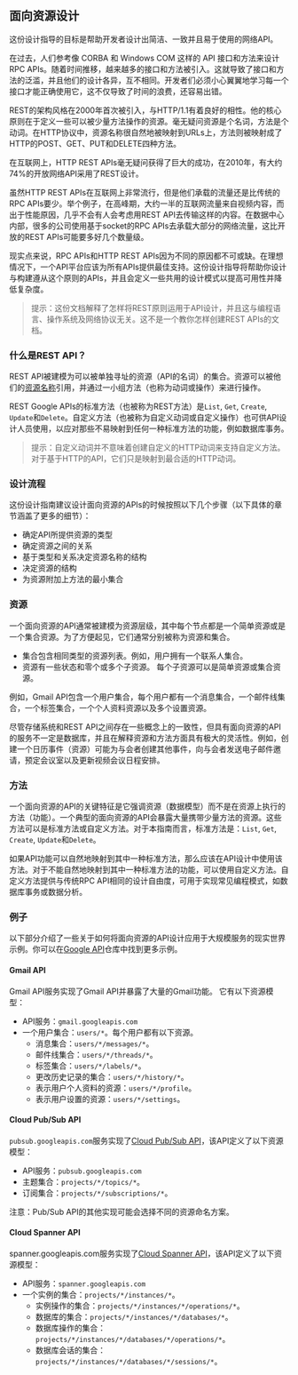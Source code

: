 ## 面向资源设计
这份设计指导的目标是帮助开发者设计出简洁、一致并且易于使用的网络API。

在过去，人们参考像 CORBA 和 Windows COM 这样的 API 接口和方法来设计 RPC APIs。随着时间推移，越来越多的接口和方法被引入。这就导致了接口和方法的泛滥，并且他们的设计各异，互不相同。开发者们必须小心翼翼地学习每一个接口才能正确使用它，这不仅导致了时间的浪费，还容易出错。

REST的架构风格在2000年首次被引入，与HTTP/1.1有着良好的相性。他的核心原则在于定义一些可以被少量方法操作的资源。毫无疑问资源是个名词，方法是个动词。在HTTP协议中，资源名称很自然地被映射到URLs上，方法则被映射成了HTTP的POST、GET、PUT和DELETE四种方法。

在互联网上，HTTP REST APIs毫无疑问获得了巨大的成功，在2010年，有大约74%的开放网络API采用了REST设计。

虽然HTTP REST APIs在互联网上非常流行，但是他们承载的流量还是比传统的RPC APIs要少。举个例子，在高峰期，大约一半的互联网流量来自视频内容，而出于性能原因，几乎不会有人会考虑用REST API去传输这样的内容。在数据中心内部，很多的公司使用基于socket的RPC APIs去承载大部分的网络流量，这比开放的REST APIs可能要多好几个数量级。

现实点来说，RPC APIs和HTTP REST APIs因为不同的原因都不可或缺。在理想情况下，一个API平台应该为所有APIs提供最佳支持。这份设计指导将帮助你设计与构建遵从这个原则的APIs，并且会定义一些共用的设计模式以提高可用性并降低复杂度。

> 提示：这份文档解释了怎样将REST原则运用于API设计，并且这与编程语言、操作系统及网络协议无关。这不是一个教你怎样创建REST APIs的文档。

### 什么是REST API？
REST API被建模为可以被单独寻址的资源（API的名词）的集合。资源可以被他们的[资源名称](Resource_Names.md)引用，并通过一小组方法（也称为动词或操作）来进行操作。

REST Google APIs的标准方法（也被称为REST方法）是`List`, `Get`, `Create`, `Update`和`Delete`。自定义方法（也被称为自定义动词或自定义操作）也可供API设计人员使用，以应对那些不易映射到任何一种标准方法的功能，例如数据库事务。

> 提示：自定义动词并不意味着创建自定义的HTTP动词来支持自定义方法。对于基于HTTP的API，它们只是映射到最合适的HTTP动词。

### 设计流程
这份设计指南建议设计面向资源的APIs的时候按照以下几个步骤（以下具体的章节涵盖了更多的细节）：

*   确定API所提供资源的类型
*   确定资源之间的关系
*   基于类型和关系决定资源名称的结构
*   决定资源的结构
*   为资源附加上方法的最小集合

### 资源
一个面向资源的API通常被建模为资源层级，其中每个节点都是一个简单资源或是一个集合资源。为了方便起见，它们通常分别被称为资源和集合。

*   集合包含相同类型的资源列表。例如，用户拥有一个联系人集合。
*   资源有一些状态和零个或多个子资源。 每个子资源可以是简单资源或集合资源。

例如，Gmail API包含一个用户集合，每个用户都有一个消息集合，一个邮件线集合，一个标签集合，一个个人资料资源以及多个设置资源。

尽管存储系统和REST API之间存在一些概念上的一致性，但具有面向资源的API的服务不一定是数据库，并且在解释资源和方法方面具有极大的灵活性。例如，创建一个日历事件（资源）可能为与会者创建其他事件，向与会者发送电子邮件邀请，预定会议室以及更新视频会议日程安排。

### 方法
一个面向资源的API的关键特征是它强调资源（数据模型）而不是在资源上执行的方法（功能）。一个典型的面向资源的API会暴露大量携带少量方法的资源。这些方法可以是标准方法或自定义方法。对于本指南而言，标准方法是：`List`, `Get`, `Create`, `Update`和`Delete`。

如果API功能可以自然地映射到其中一种标准方法，那么应该在API设计中使用该方法。对于不能自然地映射到其中一种标准方法的功能，可以使用自定义方法。自定义方法提供与传统RPC API相同的设计自由度，可用于实现常见编程模式，如数据库事务或数据分析。

### 例子
以下部分介绍了一些关于如何将面向资源的API设计应用于大规模服务的现实世界示例。你可以在[Google API](https://github.com/googleapis/googleapis)仓库中找到更多示例。

#### Gmail API
Gmail API服务实现了Gmail API并暴露了大量的Gmail功能。 它有以下资源模型：

*   API服务：`gmail.googleapis.com`
*   一个用户集合：`users/*`。每个用户都有以下资源。
    *   消息集合：`users/*/messages/*`。
    *   邮件线集合：`users/*/threads/*`。
    *   标签集合：`users/*/labels/*`。
    *   更改历史记录的集合：`users/*/history/*`。
    *   表示用户个人资料的资源：`users/*/profile`。
    *   表示用户设置的资源：`users/*/settings`。

#### Cloud Pub/Sub API

`pubsub.googleapis.com`服务实现了[Cloud Pub/Sub API](https://cloud.google.com/pubsub)，该API定义了以下资源模型：

*   API服务：`pubsub.googleapis.com`
*   主题集合：`projects/*/topics/*`。
*   订阅集合：`projects/*/subscriptions/*`。

注意：Pub/Sub API的其他实现可能会选择不同的资源命名方案。

#### Cloud Spanner API

spanner.googleapis.com服务实现了[Cloud Spanner API](https://cloud.google.com/spanner)，该API定义了以下资源模型：

*   API服务：`spanner.googleapis.com`
*   一个实例的集合：`projects/*/instances/*`。
    *   实例操作的集合：`projects/*/instances/*/operations/*`。
    *   数据库的集合：`projects/*/instances/*/databases/*`。
    *   数据库操作的集合：`projects/*/instances/*/databases/*/operations/*`。
    *   数据库会话的集合：`projects/*/instances/*/databases/*/sessions/*`。
